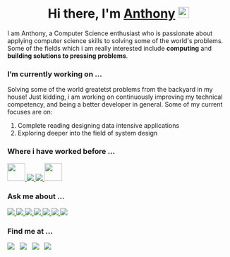 <div align="center">
   <h1>Hi there, I'm <a href="http://anthonykuoxin.com/">Anthony</a> <img src="https://media.giphy.com/media/hvRJCLFzcasrR4ia7z/giphy.gif" width="25px"> </h1>
</div>

I am Anthony, a Computer Science enthusiast who is passionate about applying computer science skills to solving some of the world's problems. Some of the fields which i am really interested include **computing** and **building solutions to pressing problems**. 

### I’m currently working on ...

Solving some of the world greatetst problems from the backyard in my house! Just kidding, i am working on continuously improving my technical competency, and being a better developer in general. Some of my current focuses are on:
1. Complete reading designing data intensive applications
2. Exploring deeper into the field of system design


### Where i have worked before ...
<a href="https://www.citadel.com/" target="_blank"> <img   width="40" height="40" src="https://cdn.fs.brandfolder.com/cache=expiry:604800/z1qP51tmRl2IkCjMheMc"/> </a> 
<a href="https://www.tiktok.com/en/" target="_blank"> <img src="https://img.icons8.com/color/48/000000/tiktok.png"/> </a> 
<a href="https://shopee.sg/?gclid=CjwKCAjw5c6LBhBdEiwAP9ejGxBQwIG_VjUX-qY7TS1_qrtlg7thrjimqXs9apY-AGZ77BhzK3bGFBoC2AAQAvD_BwE" target="_blank"> <img src="https://img.icons8.com/color/48/000000/shopee.png"/> </a> 
<a href="https://www.dathena.io/" target="_blank"> <img width="40" height="40" src="https://cdn.techinasia.com/data/images/2iQg6bQpWhwlfqneNgOFMltOabacXsMxw3kHyvff.png"/></a> 


### Ask me about ...
<a href="https://developer.mozilla.org/en-US/docs/Web/JavaScript" target="_blank"> <img src="https://img.icons8.com/color/48/000000/javascript.png"/> </a> 
<a href="https://www.typescriptlang.org/" target="_blank"> <img src="https://img.icons8.com/color/48/000000/typescript.png"/> </a> 
<a href="https://www.python.org" target="_blank"> <img src="https://img.icons8.com/color/48/000000/python.png"/> </a> 
<a href="https://golang.org/" target="_blank"> <img src="https://img.icons8.com/color/48/000000/golang.png"/> </a> 
<a href="https://golang.org/" target="_blank"> <img src="https://img.icons8.com/color/48/000000/docker.png"/> </a> 
<a href="https://golang.org/" target="_blank"> <img src="https://img.icons8.com/color/48/000000/kubernetes.png"/> </a> 
<a href="https://golang.org/" target="_blank"> <img src="https://img.icons8.com/color/48/000000/google-cloud.png"/> </a> 


### Find me at ...

<p align="jusify" >
<a href="http://anthonykuoxin.com/"><img src="https://img.shields.io/badge/-anthonyfongkuoxin.com-3423A6?style=for-the-badge&logo=Google-Chrome&logoColor=white"/></a>&nbsp;&nbsp;
<a href="https://docs.anthonykuoxin.com/"><img src="https://img.shields.io/badge/-datastuctures-FF5233?style=for-the-badge&logoColor=white%22"/></a>&nbsp;&nbsp;
<a href="https://www.linkedin.com/in/anthonyfongkuoxin/"><img src="https://img.shields.io/badge/-Anthony%20Fong-0077B5?style=for-the-badge&logo=Linkedin&logoColor=white"/></a>&nbsp;&nbsp;
<a href="mailto:anthonyfongkuoxin@gmail.com"><img src="https://img.shields.io/badge/-anthonyfongkuoxin@gmail.com-D14836?style=for-the-badge&logo=Gmail&logoColor=white"/></a>
</p>
